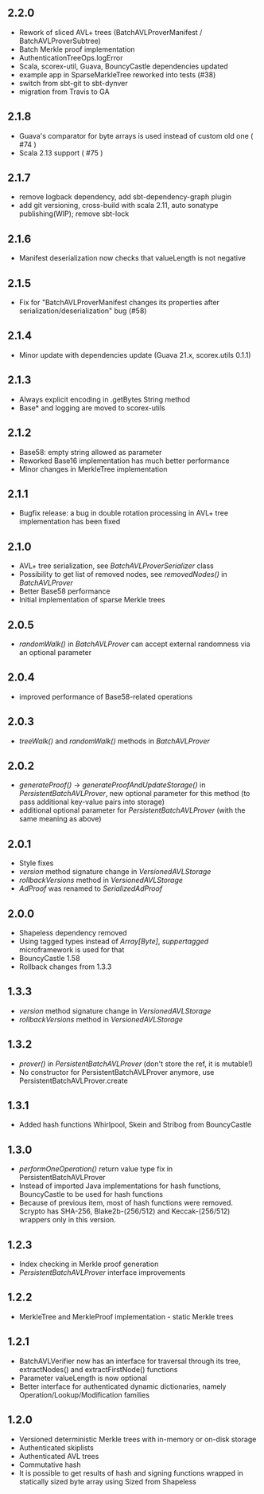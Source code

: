 **2.2.0**
---------

* Rework of sliced AVL+ trees (BatchAVLProverManifest / BatchAVLProverSubtree)
* Batch Merkle proof implementation
* AuthenticationTreeOps.logError 
* Scala, scorex-util, Guava, BouncyCastle dependencies updated
* example app in SparseMarkleTree reworked into tests (#38)
* switch from sbt-git to sbt-dynver
* migration from Travis to GA


**2.1.8**
---------

* Guava's comparator for byte arrays is used instead of custom old one ( #74 )
* Scala 2.13 support ( #75 )

**2.1.7**
---------

* remove logback dependency, add sbt-dependency-graph plugin
* add git versioning, cross-build with scala 2.11, auto sonatype publishing(WIP); remove sbt-lock

**2.1.6**
---------

* Manifest deserialization now checks that valueLength is not negative


**2.1.5**
---------

* Fix for "BatchAVLProverManifest changes its properties after serialization/deserialization" bug 
(#58)


**2.1.4**
---------

* Minor update with dependencies update (Guava 21.x, scorex.utils 0.1.1)

**2.1.3**
---------

* Always explicit encoding in .getBytes String method
* Base* and logging are moved to scorex-utils

**2.1.2**
---------

* Base58: empty string allowed as parameter
* Reworked Base16 implementation has much better performance
* Minor changes in MerkleTree implementation 
 

**2.1.1**
---------

* Bugfix release: a bug in double rotation processing in AVL+ tree implementation has been fixed


**2.1.0**
---------

* AVL+ tree serialization, see *BatchAVLProverSerializer* class
* Possibility to get list of removed nodes, see *removedNodes()* in *BatchAVLProver* 
* Better Base58 performance
* Initial implementation of sparse Merkle trees


**2.0.5**
---------
* *randomWalk()* in *BatchAVLProver* can accept external randomness via an optional parameter

**2.0.4**
---------
* improved performance of Base58-related operations


**2.0.3**
---------
* *treeWalk()* and *randomWalk()* methods in *BatchAVLProver*


**2.0.2**
---------

* *generateProof()* -> *generateProofAndUpdateStorage()* in *PersistentBatchAVLProver*, new optional parameter 
for this method (to pass additional key-value pairs into storage)
* additional optional parameter for *PersistentBatchAVLProver* (with the same meaning as above)


**2.0.1**
---------

* Style fixes
* *version* method signature change in *VersionedAVLStorage*
* *rollbackVersions* method in *VersionedAVLStorage*
* *AdProof* was renamed to *SerializedAdProof*

**2.0.0**
---------

* Shapeless dependency removed
* Using tagged types instead of *Array[Byte]*, *suppertagged* microframework is used for that 
* BouncyCastle 1.58
* Rollback changes from 1.3.3

**1.3.3**
---------

* *version* method signature change in *VersionedAVLStorage*
* *rollbackVersions* method in *VersionedAVLStorage*

**1.3.2**
---------

* *prover()* in *PersistentBatchAVLProver* (don't store the ref, it is mutable!)
* No constructor for PersistentBatchAVLProver anymore, use PersistentBatchAVLProver.create

**1.3.1**
---------

* Added hash functions Whirlpool, Skein and Stribog from BouncyCastle

**1.3.0**
---------

* *performOneOperation()* return value type fix in PersistentBatchAVLProver 
* Instead of imported Java implementations for hash functions, BouncyCastle to be used for hash functions
* Because of previous item, most of hash functions were removed. Scrypto has SHA-256, Blake2b-(256/512) 
  and Keccak-(256/512) wrappers only in this version.

**1.2.3**
---------

* Index checking in Merkle proof generation
* *PersistentBatchAVLProver* interface improvements

**1.2.2**
---------

* MerkleTree and MerkleProof implementation - static Merkle trees


**1.2.1**
---------

* BatchAVLVerifier now has an interface for traversal through its tree, extractNodes() and extractFirstNode() functions
* Parameter valueLength is now optional
* Better interface for authenticated dynamic dictionaries, namely Operation/Lookup/Modification families

**1.2.0**
---------

* Versioned deterministic Merkle trees with in-memory or on-disk storage
* Authenticated skiplists
* Authenticated AVL trees
* Commutative hash
* It is possible to get results of hash and signing functions wrapped in statically sized byte array using Sized from Shapeless
